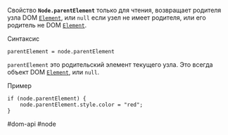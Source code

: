 Свойство **`Node.parentElement`** только для чтения, возвращает родителя узла DOM [`Element`](https://developer.mozilla.org/ru/docs/Web/API/Element), или `null` если узел не имеет родителя, или его родитель не DOM [`Element`](https://developer.mozilla.org/ru/docs/Web/API/Element).

Синтаксис
```
parentElement = node.parentElement
```

`parentElement` это родительский элемент текущего узла. Это всегда объект DOM [`Element`](https://developer.mozilla.org/ru/docs/Web/API/Element), или `null`.

Пример
```
if (node.parentElement) {
    node.parentElement.style.color = "red";
}
```

#dom-api #node